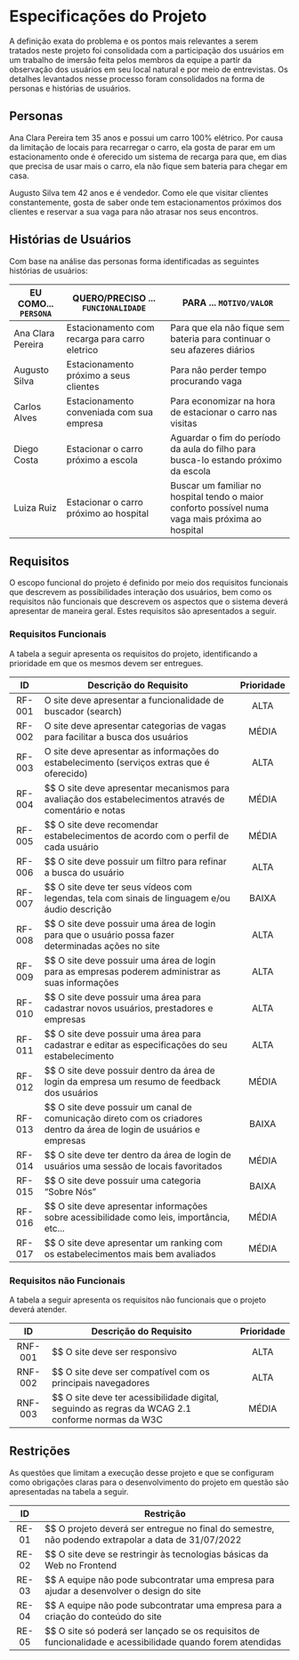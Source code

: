 # Especificações do Projeto

A definição exata do problema e os pontos mais relevantes a serem tratados neste projeto foi consolidada com a participação dos usuários em um trabalho de imersão feita pelos membros da equipe a partir da observação dos usuários em seu local natural e por meio de entrevistas. Os detalhes levantados nesse processo foram consolidados na forma de personas e histórias de usuários. 

## Personas

Ana Clara Pereira tem 35 anos e possui um carro 100% elétrico. Por causa da limitação de locais para recarregar o carro, ela gosta de parar em um estacionamento onde é oferecido um sistema de recarga para que, em dias que precisa de usar mais o carro, ela não fique sem bateria para chegar em casa.

Augusto Silva tem 42 anos e é vendedor. Como ele que visitar clientes constantemente, gosta de saber onde tem estacionamentos próximos dos clientes e reservar a sua vaga para não atrasar nos seus encontros.


## Histórias de Usuários

Com base na análise das personas forma identificadas as seguintes histórias de usuários:

|EU COMO... `PERSONA`| QUERO/PRECISO ... `FUNCIONALIDADE` |PARA ... `MOTIVO/VALOR`                 |
|--------------------|------------------------------------|----------------------------------------|
| Ana Clara Pereira  |	Estacionamento com recarga para carro eletrico |	Para que ela não fique sem bateria para continuar o seu afazeres diários |
| Augusto Silva | Estacionamento próximo a seus clientes | Para não perder tempo procurando vaga |
| Carlos Alves  | Estacionamento conveniada com sua empresa | Para economizar na hora de estacionar o carro nas visitas |
| Diego Costa   | Estacionar o carro próximo a escola | Aguardar o fim do período da aula do filho para busca-lo estando próximo da escola |
| Luiza Ruiz    | Estacionar o carro próximo ao hospital| Buscar um familiar no hospital tendo o maior conforto possível numa vaga mais próxima ao hospital |




## Requisitos

O escopo funcional do projeto é definido por meio dos requisitos funcionais que descrevem as possibilidades interação dos usuários, bem como os requisitos não funcionais que descrevem os aspectos que o sistema deverá apresentar de maneira geral. Estes requisitos são apresentados a seguir.

### Requisitos Funcionais

A tabela a seguir apresenta os requisitos do projeto, identificando a prioridade em que os mesmos devem ser entregues. 

|ID        | Descrição do Requisito  | Prioridade |
|:----------:|-----------------------------------------|:----:|
| RF-001 | O site deve apresentar a funcionalidade de buscador (search) | ALTA | 
| RF-002 | O site deve apresentar categorias de vagas para facilitar a busca dos usuários | MÉDIA |
| RF-003 | O site deve apresentar as informações do estabelecimento (serviços extras que é oferecido) |ALTA |
| RF-004 | $$ O site deve apresentar mecanismos para avaliação dos estabelecimentos através de comentário e notas | MÉDIA |
| RF-005 | $$ O site deve recomendar estabelecimentos de acordo com o perfil de cada usuário | MÉDIA |
| RF-006 | $$ O site deve possuir um filtro para refinar a busca do usuário | ALTA |
| RF-007 | $$ O site deve ter seus vídeos com legendas, tela com sinais de linguagem e/ou áudio descrição | BAIXA |
| RF-008 | $$ O site deve possuir uma área de login para que o usuário possa fazer determinadas ações no site | ALTA |
| RF-009 | $$ O site deve possuir uma área de login para as empresas poderem administrar as suas informações | ALTA |
| RF-010 | $$ O site deve possuir uma área para cadastrar novos usuários, prestadores e empresas | ALTA |
| RF-011 | $$ O site deve possuir uma área para cadastrar e editar as especificações do seu estabelecimento | ALTA |
| RF-012 | $$ O site deve possuir dentro da área de login da empresa um resumo de feedback dos usuários | MÉDIA |
| RF-013 | $$ O site deve possuir um canal de comunicação direto com os criadores dentro da área de login de usuários e empresas | BAIXA |
| RF-014 | $$ O site deve ter dentro da área de login de usuários uma sessão de locais favoritados | MÉDIA |
| RF-015 | $$ O site deve possuir uma categoria “Sobre Nós” | BAIXA |
| RF-016 | $$ O site deve apresentar informações sobre acessibilidade como leis, importância, etc... | MÉDIA |
| RF-017 | $$ O site deve apresentar um ranking com os estabelecimentos mais bem avaliados | MÉDIA |

### Requisitos não Funcionais

A tabela a seguir apresenta os requisitos não funcionais que o projeto deverá atender.

|ID     | Descrição do Requisito  |Prioridade |
|:-------:|-------------------------|:----:|
|RNF-001| $$ O site deve ser responsivo | ALTA | 
|RNF-002| $$ O site deve ser compatível com os principais navegadores | ALTA | 
|RNF-003| $$ O site deve ter acessibilidade digital, seguindo as regras da WCAG 2.1 conforme normas da W3C | MÉDIA |

## Restrições

As questões que limitam a execução desse projeto e que se configuram como obrigações claras para o desenvolvimento do projeto em questão são apresentadas na tabela a seguir. 

|ID| Restrição                                             |
|:--:|-------------------------------------------------------|
|RE-01| $$ O projeto deverá ser entregue no final do semestre, não podendo extrapolar a data de 31/07/2022 |
|RE-02| $$ O site deve se restringir às tecnologias básicas da Web no Frontend |
|RE-03| $$ A equipe não pode subcontratar uma empresa para ajudar a desenvolver o design do site |
|RE-04| $$ A equipe não pode subcontratar uma empresa para a criação do conteúdo do site |
|RE-05| $$ O site só poderá ser lançado se os requisitos de funcionalidade e acessibilidade quando forem atendidas|
